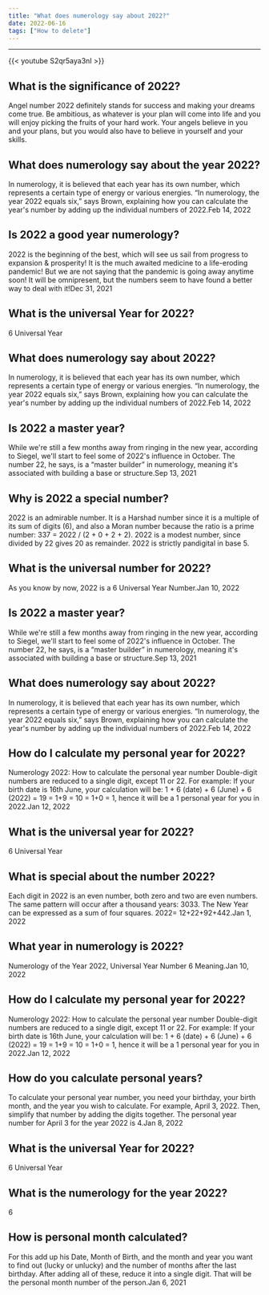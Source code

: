 ```yaml
---
title: "What does numerology say about 2022?"
date: 2022-06-16
tags: ["How to delete"]
---
```


---
{{< youtube S2qr5aya3nI >}}
## What is the significance of 2022?
Angel number 2022 definitely stands for success and making your dreams come true. Be ambitious, as whatever is your plan will come into life and you will enjoy picking the fruits of your hard work. Your angels believe in you and your plans, but you would also have to believe in yourself and your skills.

## What does numerology say about the year 2022?
In numerology, it is believed that each year has its own number, which represents a certain type of energy or various energies. “In numerology, the year 2022 equals six,” says Brown, explaining how you can calculate the year's number by adding up the individual numbers of 2022.Feb 14, 2022

## Is 2022 a good year numerology?
2022 is the beginning of the best, which will see us sail from progress to expansion & prosperity! It is the much awaited medicine to a life-eroding pandemic! But we are not saying that the pandemic is going away anytime soon! It will be omnipresent, but the numbers seem to have found a better way to deal with it!Dec 31, 2021

## What is the universal Year for 2022?
6 Universal Year

## What does numerology say about 2022?
In numerology, it is believed that each year has its own number, which represents a certain type of energy or various energies. “In numerology, the year 2022 equals six,” says Brown, explaining how you can calculate the year's number by adding up the individual numbers of 2022.Feb 14, 2022

## Is 2022 a master year?
While we're still a few months away from ringing in the new year, according to Siegel, we'll start to feel some of 2022's influence in October. The number 22, he says, is a “master builder” in numerology, meaning it's associated with building a base or structure.Sep 13, 2021

## Why is 2022 a special number?
2022 is an admirable number. It is a Harshad number since it is a multiple of its sum of digits (6), and also a Moran number because the ratio is a prime number: 337 = 2022 / (2 + 0 + 2 + 2). 2022 is a modest number, since divided by 22 gives 20 as remainder. 2022 is strictly pandigital in base 5.

## What is the universal number for 2022?
As you know by now, 2022 is a 6 Universal Year Number.Jan 10, 2022

## Is 2022 a master year?
While we're still a few months away from ringing in the new year, according to Siegel, we'll start to feel some of 2022's influence in October. The number 22, he says, is a “master builder” in numerology, meaning it's associated with building a base or structure.Sep 13, 2021

## What does numerology say about 2022?
In numerology, it is believed that each year has its own number, which represents a certain type of energy or various energies. “In numerology, the year 2022 equals six,” says Brown, explaining how you can calculate the year's number by adding up the individual numbers of 2022.Feb 14, 2022

## How do I calculate my personal year for 2022?
Numerology 2022: How to calculate the personal year number Double-digit numbers are reduced to a single digit, except 11 or 22. For example: If your birth date is 16th June, your calculation will be: 1 + 6 (date) + 6 (June) + 6 (2022) = 19 = 1+9 = 10 = 1+0 = 1, hence it will be a 1 personal year for you in 2022.Jan 12, 2022

## What is the universal year for 2022?
6 Universal Year

## What is special about the number 2022?
Each digit in 2022 is an even number, both zero and two are even numbers. The same pattern will occur after a thousand years: 3033. The New Year can be expressed as a sum of four squares. 2022= 12+22+92+442.Jan 1, 2022

## What year in numerology is 2022?
Numerology of the Year 2022, Universal Year Number 6 Meaning.Jan 10, 2022

## How do I calculate my personal year for 2022?
Numerology 2022: How to calculate the personal year number Double-digit numbers are reduced to a single digit, except 11 or 22. For example: If your birth date is 16th June, your calculation will be: 1 + 6 (date) + 6 (June) + 6 (2022) = 19 = 1+9 = 10 = 1+0 = 1, hence it will be a 1 personal year for you in 2022.Jan 12, 2022

## How do you calculate personal years?
To calculate your personal year number, you need your birthday, your birth month, and the year you wish to calculate. For example, April 3, 2022. Then, simplify that number by adding the digits together. The personal year number for April 3 for the year 2022 is 4.Jan 8, 2022

## What is the universal Year for 2022?
6 Universal Year

## What is the numerology for the year 2022?
6

## How is personal month calculated?
For this add up his Date, Month of Birth, and the month and year you want to find out (lucky or unlucky) and the number of months after the last birthday. After adding all of these, reduce it into a single digit. That will be the personal month number of the person.Jan 6, 2021

